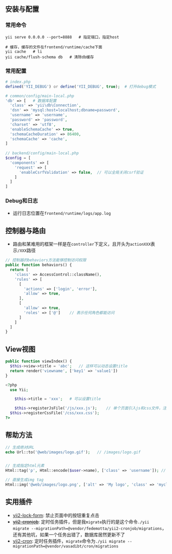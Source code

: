 ## 安装与配置

### 常用命令

```shell
yii serve 0.0.0.0 --port=8888	# 指定端口，指定host

# 缓存，缓存的文件在frontend/runtime/cache下面
yii cache 	# li
yii cache/flush-schema db	# 清除db缓存
```

### 常用配置

```php
# index.php
defined('YII_DEBUG') or define('YII_DEBUG', true);	# 打开debug模式

# common/config/main-local.php
'db' => [	# 数据库配置
  'class' => 'yii\db\Connection',
  'dsn' => 'mysql:host=localhost;dbname=password',
  'username' => 'username',
  'password' => 'password',
  'charset' => 'utf8',
  'enableSchemaCache' => true,
  'schemaCacheDuration' => 86400,
  'schemaCache' => 'cache',
]
  
// backend/config/main-local.php
$config = [
  'components' => [
    'request' => [
      'enableCsrfValidation' => false,	// 可以全局关闭csrf验证
    ]
  ]
]
```

### Debug和日志

- 运行日志位置在`frontend/runtime/logs/app.log`

## 控制器与路由

- 路由和某难用的框架一样是在`controller`下定义，且开头为`actionXXX`表示`/XXX`路径

```php
// 控制器的behaviors方法能够控制访问权限
public function behaviors() {
  return [
    'class' => AccessControl::className(),
    'rules' => [
      [
        'actions' => ['login', 'error'],
        'allow' => true,
      ],
      [
        'allow' => true,
        'roles' => ['@']	// 表示任何角色都能访问
      ]
    ]
  ]
}
```

## View视图

```php
public function viewIndex() {
  $this->view->title = 'abc';	// 这样可以动态设置title
  return render('viewname', ['key1' => 'value1'])
}

<?php
  use Yii;

	$this->title = 'xxx';	# 可以设置title

	$this->registerJsFile('/js/xxx.js');	// 单个页面引入js和css文件，注意yii2不能用Yii::app()来引入了
  $this->registerCssFile('/css/xxx.css');
?>
```

## 帮助方法

```php
// 生成绝对URL
echo Url::to('@web/images/logo.gif');	// /images/logo.gif


// 生成指定html元素
Html::tag('p', Html::encode($user->name), ['class' => 'username']);	// <p class="username">samdark</p>

// 直接生成img tag
Html::img('@web/images/logo.png', ['alt' => 'My logo', 'class' => 'myclass1 myclass2']);	# <img src="http://example.com/images/logo.png" alt="My logo" />
```

## 实用插件

- [yii2-lock-form](https://github.com/lichunqiang/yii2-lock-form): 禁止页面中的按钮重复点击
- [~~yii2-cronjob~~](https://www.yiiframework.com/extension/yii2-cronjob): 定时任务插件，但是我`migrate`执行的是这个命令`./yii migrate --migrationPath=@vendor/fedemotta/yii2-cronjob/migrations`，还有其他坑，如果一个任务出错了，数据库居然更新不了
- [yii2-cron](https://www.yiiframework.com/extension/vasadibt/yii2-cron): 定时任务插件，`migrate`命令为`./yii migrate --migrationPath=@vendor/vasadibt/cron/migrations`
